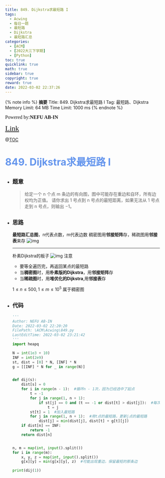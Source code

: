```yaml
---
title: 849. Dijkstra求最短路 I
tags:
  - Acwing
  - 每日一题
  - 最短路
  - Dijkstra
  - 最短路汇总
categories:
  - [ACM]
  - [2022大三下学期]
  - [Python]
toc: true
quicklink: true
math: true
sidebar: true
copyright: true
reward: true
date: 2022-03-02 22:37:26
---
```



{% note info %}
**摘要**
Title: 849. Dijkstra求最短路 I
Tag: 最短路、Dijkstra
Memory Limit: 64 MB
Time Limit: 1000 ms
{% endnote %}
<!-- more -->

<font size=3 face=楷体>Powered by:**NEFU AB-IN**</font>

<font color=#FFA500 size=5 face=楷体>[Link](https://www.acwing.com/problem/content/851/)</font>

@[TOC](文章目录)

# <font color=#6495ED size=6>849. Dijkstra求最短路 I</font>

* ## <font size=4 face=粗体>题意</font>

  >给定一个 n 个点 m 条边的有向图，图中可能存在重边和自环，所有边权均为正值。
  >请你求出 1 号点到 n 号点的最短距离，如果无法从 1 号点走到 n 号点，则输出 −1。

* ## <font size=4 face=粗体>思路</font>

  **最短路汇总图**，n代表点数，m代表边数
  稠密图用**邻接矩阵**存，稀疏图用**邻接表**来存
  ![img](https://oss.ab-in.cn/Pictures/zuiduanlu.png)

  ****
  朴素Dijkstra的板子
  ![img](https://oss.ab-in.cn/Pictures/849.png)
  注意
    * 要等全遍历完，再返回某点的最短路
    * 当**稠密图**时，用**朴素版的Dijkstra**，用**邻接矩阵**存
    * 当**稀疏图**时，用**堆优化的Dijkstra**,用**邻接表**存

  $1≤n≤500,1≤m≤10^5$ 属于稠密图

* ## <font size=4 face=粗体>代码</font>

  ```python
  '''
  Author: NEFU AB-IN
  Date: 2022-03-02 22:20:20
  FilePath: \ACM\Acwing\849.py
  LastEditTime: 2022-03-02 23:21:42
  '''
  import heapq

  N = int(1e3 + 10)
  INF = int(2e9)
  st, dist = [0] * N, [INF] * N
  g = [[INF] * N for _ in range(N)]


  def dij(s):
      dist[s] = 0
      for i in range(n - 1):  #循环n - 1次，因为已经选中了起点
          t = -1
          for j in range(1, n + 1):
              if st[j] == 0 and (t == -1 or dist[t] > dist[j]):  #每次挑出最小的点
                  t = j
          st[t] = 1  #加入最短路
          for j in range(1, n + 1):  #用t点的最短路，更新j点的最短路
              dist[j] = min(dist[j], dist[t] + g[t][j])
      if dist[n] == INF:
          return -1
      return dist[n]


  n, m = map(int, input().split())
  for i in range(m):
      x, y, z = map(int, input().split())
      g[x][y] = min(g[x][y], z)  #可能出现重边，保留最短的那条边

  print(dij(1))
  ```